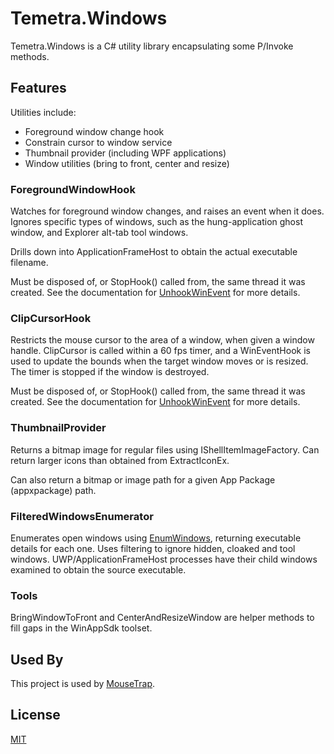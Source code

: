 # Temetra.Windows

Temetra.Windows is a C# utility library encapsulating some P/Invoke methods.

## Features

Utilities include:

- Foreground window change hook
- Constrain cursor to window service
- Thumbnail provider (including WPF applications)
- Window utilities (bring to front, center and resize)

### ForegroundWindowHook

Watches for foreground window changes, and raises an event when it does. Ignores specific types of windows, such as the hung-application ghost window, and Explorer alt-tab tool windows.

Drills down into ApplicationFrameHost to obtain the actual executable filename.

Must be disposed of, or StopHook() called from, the same thread it was created. See the documentation for [UnhookWinEvent](https://learn.microsoft.com/en-us/windows/win32/api/winuser/nf-winuser-unhookwinevent) for more details.

### ClipCursorHook

Restricts the mouse cursor to the area of a window, when given a window handle. ClipCursor is called within a 60 fps timer, and a WinEventHook is used to update the bounds when the target window moves or is resized. The timer is stopped if the window is destroyed.

Must be disposed of, or StopHook() called from, the same thread it was created. See the documentation for [UnhookWinEvent](https://learn.microsoft.com/en-us/windows/win32/api/winuser/nf-winuser-unhookwinevent) for more details.

### ThumbnailProvider

Returns a bitmap image for regular files using IShellItemImageFactory. Can return larger icons than obtained from ExtractIconEx.

Can also return a bitmap or image path for a given App Package (appxpackage) path.

### FilteredWindowsEnumerator

Enumerates open windows using [EnumWindows](https://learn.microsoft.com/en-us/windows/win32/api/winuser/nf-winuser-enumwindows), returning executable details for each one. Uses filtering to ignore hidden, cloaked and tool windows. UWP/ApplicationFrameHost processes have their child windows examined to obtain the source executable.

### Tools

BringWindowToFront and CenterAndResizeWindow are helper methods to fill gaps in the WinAppSdk toolset.

## Used By

This project is used by [MouseTrap](https://github.com/Temetra/MouseTrap).

## License

[MIT](https://choosealicense.com/licenses/mit/)
